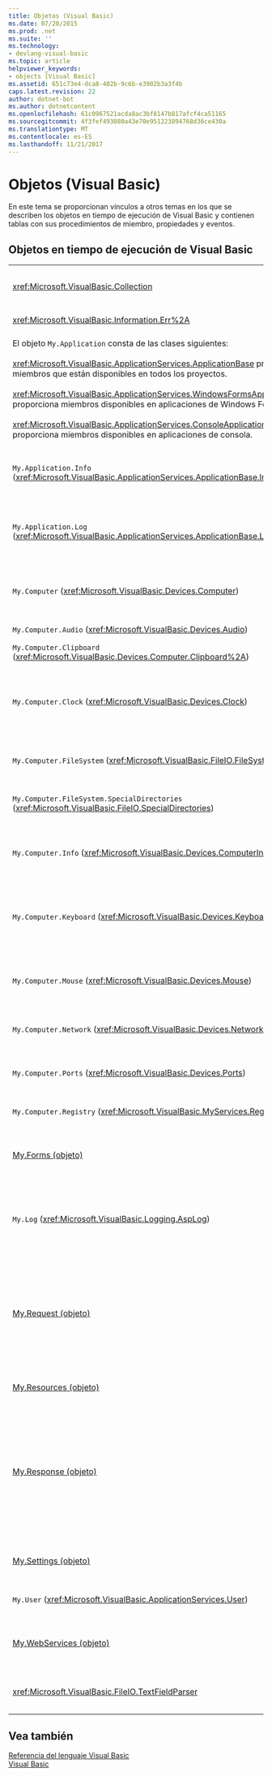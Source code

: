 ```yaml
---
title: Objetos (Visual Basic)
ms.date: 07/20/2015
ms.prod: .net
ms.suite: ''
ms.technology:
- devlang-visual-basic
ms.topic: article
helpviewer_keywords:
- objects [Visual Basic]
ms.assetid: 651c73e4-dca8-402b-9c6b-e3902b3a3f4b
caps.latest.revision: 22
author: dotnet-bot
ms.author: dotnetcontent
ms.openlocfilehash: 61c0967521acda8ac3bf8147b817afcf4ca51165
ms.sourcegitcommit: 4f3fef493080a43e70e951223894768d36ce430a
ms.translationtype: MT
ms.contentlocale: es-ES
ms.lasthandoff: 11/21/2017
---
```

# <a name="objects-visual-basic"></a>Objetos (Visual Basic)
En este tema se proporcionan vínculos a otros temas en los que se describen los objetos en tiempo de ejecución de Visual Basic y contienen tablas con sus procedimientos de miembro, propiedades y eventos.  
  
## <a name="visual-basic-run-time-objects"></a>Objetos en tiempo de ejecución de Visual Basic  
  
|||  
|---|---|  
|<xref:Microsoft.VisualBasic.Collection>|Proporciona una cómoda manera de ver un grupo de elementos relacionado como un solo objeto.|  
|<xref:Microsoft.VisualBasic.Information.Err%2A>|Contiene información sobre los errores en tiempo de ejecución.|  
|El objeto `My.Application` consta de las clases siguientes:<br /><br /> <xref:Microsoft.VisualBasic.ApplicationServices.ApplicationBase> proporciona miembros que están disponibles en todos los proyectos.<br /><br /> <xref:Microsoft.VisualBasic.ApplicationServices.WindowsFormsApplicationBase> proporciona miembros disponibles en aplicaciones de Windows Forms.<br /><br /> <xref:Microsoft.VisualBasic.ApplicationServices.ConsoleApplicationBase> proporciona miembros disponibles en aplicaciones de consola.|Proporciona datos asociados únicamente con la aplicación actual o el archivo DLL. No se puede modificar la información de nivel de sistema mediante `My.Application`.<br /><br /> Algunos miembros solo están disponibles para aplicaciones de consola o de Windows Forms.|  
|`My.Application.Info` (<xref:Microsoft.VisualBasic.ApplicationServices.ApplicationBase.Info%2A>)|Proporciona propiedades para obtener información sobre una la aplicación, como el número de versión, la descripción, los ensamblados cargados, etc.|  
|`My.Application.Log` (<xref:Microsoft.VisualBasic.ApplicationServices.ApplicationBase.Log%2A>)|Proporciona una propiedad y métodos para escribir información de eventos y excepciones en los agentes de escucha de registro de la aplicación.|  
|`My.Computer` (<xref:Microsoft.VisualBasic.Devices.Computer>)|Proporciona propiedades para manipular componentes del equipo, como el audio, el reloj, el teclado, el sistema de archivos, etc.|  
|`My.Computer.Audio` (<xref:Microsoft.VisualBasic.Devices.Audio>)|Proporciona métodos para reproducir sonidos.|  
|`My.Computer.Clipboard` (<xref:Microsoft.VisualBasic.Devices.Computer.Clipboard%2A>)|Proporciona métodos para manipular el Portapapeles.|  
|`My.Computer.Clock` (<xref:Microsoft.VisualBasic.Devices.Clock>)|Proporciona propiedades para obtener acceso a la hora local actual y al Horario universal coordinado (equivalente a la Hora del meridiano de Greenwich) desde el reloj del sistema.|  
|`My.Computer.FileSystem` (<xref:Microsoft.VisualBasic.FileIO.FileSystem>)|Proporciona propiedades y métodos para trabajar con unidades, archivos y directorios.|  
|`My.Computer.FileSystem.SpecialDirectories` (<xref:Microsoft.VisualBasic.FileIO.SpecialDirectories>)|Proporciona propiedades para obtener acceso a directorios a los que suele hacerse referencia.|  
|`My.Computer.Info` (<xref:Microsoft.VisualBasic.Devices.ComputerInfo>)|Proporciona propiedades para obtener información sobre la memoria, los ensamblados cargados, el nombre y el sistema operativo del equipo.|  
|`My.Computer.Keyboard` (<xref:Microsoft.VisualBasic.Devices.Keyboard>)|Proporciona propiedades para obtener acceso al estado actual del teclado, como las teclas que se han presionado, y proporciona un método para enviar pulsaciones de teclas a la ventana activa.|  
|`My.Computer.Mouse` (<xref:Microsoft.VisualBasic.Devices.Mouse>)|Proporciona propiedades para obtener información sobre el formato y la configuración del mouse instalado en el equipo local.|  
|`My.Computer.Network` (<xref:Microsoft.VisualBasic.Devices.Network>)|Proporciona una propiedad, un evento y métodos para interactuar con la red a la que está conectado el equipo.|  
|`My.Computer.Ports` (<xref:Microsoft.VisualBasic.Devices.Ports>)|Proporciona una propiedad y un método para obtener acceso a los puertos serie del equipo.|  
|`My.Computer.Registry` (<xref:Microsoft.VisualBasic.MyServices.RegistryProxy>)|Proporciona propiedades y métodos para manipular el Registro.|  
|[My.Forms (objeto)](../../../visual-basic/language-reference/objects/my-forms-object.md)|Proporciona propiedades para obtener acceso a una instancia de cada formulario Windows Forms declarado en el proyecto actual.|  
|`My.Log` (<xref:Microsoft.VisualBasic.Logging.AspLog>)|Proporciona una propiedad y métodos para escribir información de eventos y excepciones en los agentes de escucha de registro de la aplicación para aplicaciones web.|  
|[My.Request (objeto)](../../../visual-basic/language-reference/objects/my-request-object.md)|Obtiene el objeto <xref:System.Web.HttpRequest> para la página solicitada. Objeto `My.Request` que contiene información sobre la solicitud HTTP actual.<br /><br /> El objeto `My.Request` solo está disponible para las aplicaciones [!INCLUDE[vstecasp](~/includes/vstecasp-md.md)].|  
|[My.Resources (objeto)](../../../visual-basic/language-reference/objects/my-resources-object.md)|Proporciona propiedades y clases para obtener acceso a los recursos de una aplicación.|  
|[My.Response (objeto)](../../../visual-basic/language-reference/objects/my-response-object.md)|Obtiene el objeto <xref:System.Web.HttpResponse> asociado al <xref:System.Web.UI.Page>. Este objeto permite enviar datos de respuesta HTTP a un cliente y contiene información sobre esa respuesta.<br /><br /> El objeto `My.Response` solo está disponible para las aplicaciones [!INCLUDE[vstecasp](~/includes/vstecasp-md.md)].|  
|[My.Settings (objeto)](../../../visual-basic/language-reference/objects/my-settings-object.md)|Proporciona propiedades y métodos para obtener acceso a la configuración de una aplicación.|  
|`My.User` (<xref:Microsoft.VisualBasic.ApplicationServices.User>)|Proporciona acceso a información sobre el usuario actual.|  
|[My.WebServices (objeto)](../../../visual-basic/language-reference/objects/my-webservices-object.md)|Proporciona propiedades para crear y obtener acceso a una sola instancia de cada servicio web al que hace referencia el proyecto actual.|  
|<xref:Microsoft.VisualBasic.FileIO.TextFieldParser>|Proporciona los métodos y propiedades para analizar archivos de texto estructurados.|  
  
## <a name="see-also"></a>Vea también  
 [Referencia del lenguaje Visual Basic](../../../visual-basic/language-reference/index.md)  
 [Visual Basic](../../../visual-basic/index.md)
